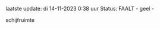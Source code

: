 laatste update: 
di 14-11-2023  0:38   uur 
Status: FAALT - geel - 
<div class="service Y">schijfruimte</div>